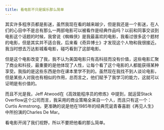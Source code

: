 ```yaml
---
title: 看电影不只是娱乐那么简单
---
```

其实许多程序员都是影迷，虽然我现在看的越来越少，但是我还是一个影迷，在人们的心目中不是总有那么一两部电影可以被看作是经典作品吗？以前和同事交谈到电影这个话题的时候，我曾说《蜘蛛侠》是我最喜欢的电影，我看过很多这个题材的电影，但是其实并不适合我，后来看《奇异博士》才发现这个人物和我很接近。我当时想去万达影城看电影，碰巧看到了这部电影。

但是这个电影改变了我，我不认为美国电影只有高科技而没有价值，这些电影汇聚了商业和科技，最重要的是他体现了人性，让每个看了这个电影的人都能获得某种享受。我指的是这些东西是你在课本里学不到的。虽然现在我找不到人谈论电影，但是某些人对我也有相似的作用，总而言之，他们赋予了我学习的能力，这就可以证明是有价值的。

而且不光是我，Jeff Atwood在《高效能程序员的修炼》中提到，就运营Stack Overflow这个公司而言，我采用的商业策略全来自一个人，而且只有这一个：Curtis Armstrong，更准确的说是他在1985年的经典荒诞青春喜剧《再见人生》中所扮演的Charles De Mar。

看电影开阔了我们视野，所以不要把他看的那么简单。